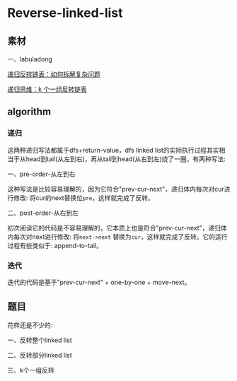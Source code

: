 # Reverse-linked-list

## 素材

一、labuladong

[递归反转链表：如何拆解复杂问题](https://mp.weixin.qq.com/s?__biz=MzAxODQxMDM0Mw==&mid=2247484467&idx=1&sn=beb3ae89993b812eeaa6bbdeda63c494&scene=21#wechat_redirect)

[递归思维：k 个一组反转链表](https://mp.weixin.qq.com/s?__biz=MzAxODQxMDM0Mw==&mid=2247484597&idx=1&sn=c603f1752e33cb2701e371d84254aee2&scene=21#wechat_redirect)



## algorithm



### 递归

这两种递归写法都属于dfs+return-value，dfs linked list的实际执行过程其实相当于从head到tail(从左到右)，再从tail到head(从右到左)绕了一圈，有两种写法:

一、pre-order-从左到右

这种写法是比较容易理解的，因为它符合"prev-cur-next"，递归体内每次对cur进行修改: 将cur的next替换位`pre`，这样就完成了反转。



二、post-order-从右到左

初次阅读它的代码是不容易理解的，它本质上也是符合"prev-cur-next"，递归体内每次对next进行修改: 将`next->next` 替换为`cur`，这样就完成了反转。它的运行过程有些类似于: append-to-tail。



### 迭代

迭代的代码是基于"prev-cur-next" + one-by-one + move-next。



## 题目

花样还是不少的: 

一、反转整个linked list

二、反转部分linked list

三、k个一组反转

